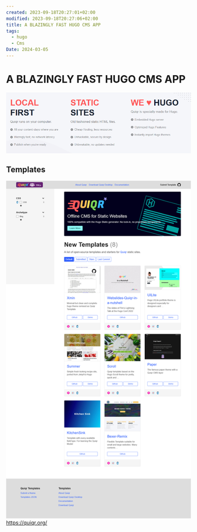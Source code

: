 ```yaml
---
created: 2023-09-18T20:27:01+02:00
modified: 2023-09-18T20:27:06+02:00
title: A BLAZINGLY FAST HUGO CMS APP
tags:
  - hugo
  - Cms
Date: 2024-03-05
---
```



# A BLAZINGLY FAST HUGO CMS APP

![](../_asset/2023-09-18_BLAZINGLYFASTHUGOCMSAPP_image_1.png)

## Templates 
![](../_asset/2023-09-18_BLAZINGLYFASTHUGOCMSAPP_image_2.png)
https://quiqr.org/
